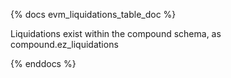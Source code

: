{% docs evm_liquidations_table_doc %}

Liquidations exist within the compound schema, as compound.ez_liquidations

{% enddocs %}
